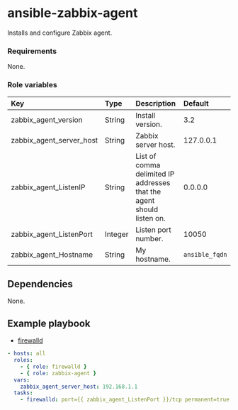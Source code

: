 # ansible-zabbix-agent
Installs and configure Zabbix agent.

### Requirements
None.

### Role variables
|Key|Type|Description|Default|
|:--|:---|:----------|:------|
|zabbix_agent_version|String|Install version.|3.2|
|zabbix_agent_server_host|String|Zabbix server host.|127.0.0.1|
|zabbix_agent_ListenIP|String|List of comma delimited IP addresses that the agent should listen on.|0.0.0.0|
|zabbix_agent_ListenPort|Integer|Listen port number.|10050|
|zabbix_agent_Hostname|String|My hostname.|`ansible_fqdn`|

## Dependencies
None.

## Example playbook
+ [firewalld](https://github.com/shomatan/ansible-firewalld.git)

```yaml
- hosts: all
  roles:
    - { role: firewalld }
    - { role: zabbix-agent }
  vars:
    zabbix_agent_server_host: 192.168.1.1
  tasks:  
    - firewalld: port={{ zabbix_agent_ListenPort }}/tcp permanent=true state=enabled immediate=true

```

